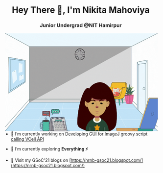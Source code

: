 <h1 align="center">Hey There 👋, I'm Nikita Mahoviya</h1>
<h3 align="center">Junior Undergrad @NIT Hamirpur</h3>
<img align="right"alt="GIF" src="https://github.com/nikitamahoviya/nikitamahoviya/blob/main/Nikita.gif?raw=true"width="500" height="320" />

- 🔭 I’m currently working on [Developing GUI for ImageJ groovy script calling VCell API](https://github.com/nrnb/GoogleSummerOfCode/issues/148)

- 🌱 I’m currently exploring **Everything ⚡**

- 📝 Visit my GSoC'21 blogs on [https://nrnb-gsoc21.blogspot.com/](https://nrnb-gsoc21.blogspot.com/)


